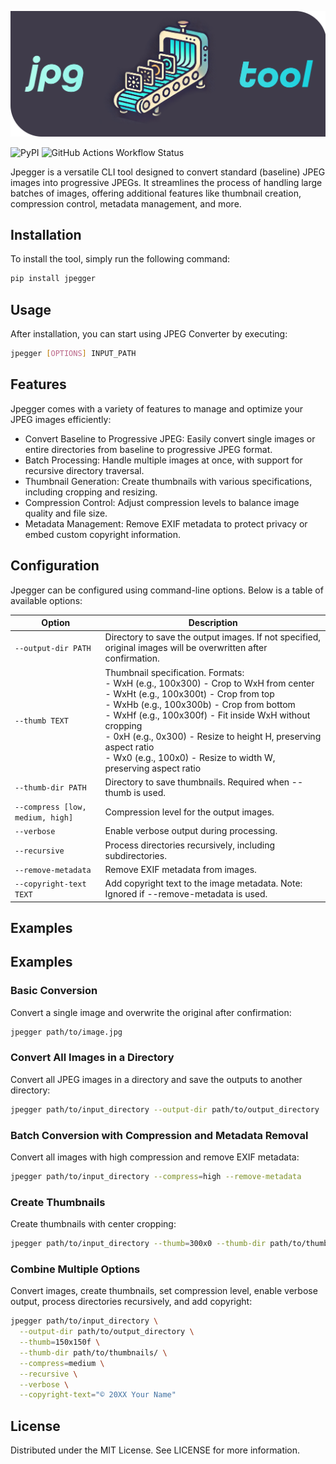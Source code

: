 ![Logo](assets/banner.png)

![PyPI](https://img.shields.io/pypi/v/jpegger)
![GitHub Actions Workflow Status](https://img.shields.io/github/actions/workflow/status/ValentinKolb/jpegger/ci.yml)

Jpegger is a versatile CLI tool designed to convert standard (baseline) JPEG images into progressive JPEGs.
It streamlines the process of handling large batches of images, offering additional features like thumbnail creation, compression control, metadata management, and more.

## Installation

To install the tool, simply run the following command:

```bash
pip install jpegger
```

## Usage

After installation, you can start using JPEG Converter by executing:

```bash
jpegger [OPTIONS] INPUT_PATH
```

## Features

Jpegger comes with a variety of features to manage and optimize your JPEG images efficiently:
- Convert Baseline to Progressive JPEG: Easily convert single images or entire directories from baseline to progressive JPEG format.
- Batch Processing: Handle multiple images at once, with support for recursive directory traversal.
- Thumbnail Generation: Create thumbnails with various specifications, including cropping and resizing.
- Compression Control: Adjust compression levels to balance image quality and file size.
- Metadata Management: Remove EXIF metadata to protect privacy or embed custom copyright information.

## Configuration

Jpegger can be configured using command-line options. Below is a table of available options:

| Option                           | Description                                                                                                      |
|----------------------------------|------------------------------------------------------------------------------------------------------------------|
| `--output-dir PATH`              | Directory to save the output images. If not specified, original images will be overwritten after confirmation.   |
| `--thumb TEXT`                   | Thumbnail specification. Formats: <br> - WxH (e.g., 100x300) - Crop to WxH from center <br> - WxHt (e.g., 100x300t) - Crop from top <br> - WxHb (e.g., 100x300b) - Crop from bottom <br> - WxHf (e.g., 100x300f) - Fit inside WxH without cropping <br> - 0xH (e.g., 0x300) - Resize to height H, preserving aspect ratio <br> - Wx0 (e.g., 100x0) - Resize to width W, preserving aspect ratio |
| `--thumb-dir PATH`               | Directory to save thumbnails. Required when --thumb is used.                                                     |
| `--compress [low, medium, high]` | Compression level for the output images.                                                               |
| `--verbose`                      | Enable verbose output during processing.                                                                        |
| `--recursive`                    | Process directories recursively, including subdirectories.                                                      |
| `--remove-metadata`              | Remove EXIF metadata from images.                                                                                |
| `--copyright-text TEXT`          | Add copyright text to the image metadata. Note: Ignored if --remove-metadata is used.                            |

## Examples

## Examples

### Basic Conversion

Convert a single image and overwrite the original after confirmation:

```bash
jpegger path/to/image.jpg
```

### Convert All Images in a Directory

Convert all JPEG images in a directory and save the outputs to another directory:

```bash
jpegger path/to/input_directory --output-dir path/to/output_directory
```

### Batch Conversion with Compression and Metadata Removal

Convert all images with high compression and remove EXIF metadata:

```bash
jpegger path/to/input_directory --compress=high --remove-metadata
```

### Create Thumbnails

Create thumbnails with center cropping:

```bash
jpegger path/to/input_directory --thumb=300x0 --thumb-dir path/to/thumbnails/
```

### Combine Multiple Options

Convert images, create thumbnails, set compression level, enable verbose output, process directories recursively, and add copyright:

```bash
jpegger path/to/input_directory \
  --output-dir path/to/output_directory \
  --thumb=150x150f \
  --thumb-dir path/to/thumbnails/ \
  --compress=medium \
  --recursive \
  --verbose \
  --copyright-text="© 20XX Your Name"
```

## License

Distributed under the MIT License. See LICENSE for more information.

